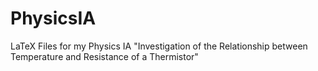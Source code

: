 # PhysicsIA
LaTeX Files for my Physics IA "Investigation of the Relationship between Temperature and Resistance of a Thermistor"
